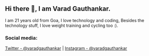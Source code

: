 ## Hi there 👋, I am Varad Gauthankar.

I am 21 years old from Goa, I love technology and coding, Besides the technology stuff, I love weight training and cycling too :).

### Social media:
[Twitter - @varadgauthankar](https://twitter.com/varadgauthankar) | [Instagram - @varadgauthankar](https://instagram.com/varadgauthankar)
